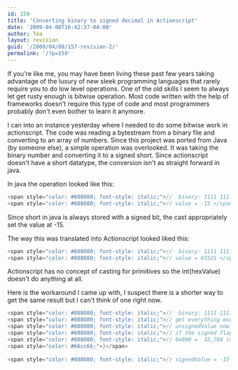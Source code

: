 ```yaml
---
id: 159
title: 'Converting binary to signed decimal in Actionscript'
date: '2009-04-08T16:42:37-04:00'
author: Tea
layout: revision
guid: '/2009/04/08/157-revision-2/'
permalink: '/?p=159'
---
```


If you're like me, you may have been living these past few years taking advantage of the luxury of new sleek programming languages that rarely require you to do low level operations. One of the old skills I seem to always let get rusty enough is bitwise operation. Most code written with the help of frameworks doesn't require this type of code and most programmers probably don't even bother to learn it anymore.

I can into an instance yesterday where I needed to do some bitwise work in actionscript. The code was reading a bytestream from a binary file and converting to an array of numbers. Since this project was ported from Java (by someone else), a simple operation was overlooked. It was taking the binary number and converting it to a signed short. Since actionscript doesn't have a short datatype, the conversion isn't as straight forward in java.

In java the operation looked like this:

```java
<span style="color: #808080; font-style: italic;">//  binary: 1111 1111 1111 0001</span>
<span style="color: #808080; font-style: italic;">// value = -15 </span>
```

Since short in java is always stored with a signed bit, the cast appropriately set the value at -15.

The way this was translated into Actionscript looked liked this:

```actionscript
<span style="color: #808080; font-style: italic;">//  binary: 1111 1111 1111 0001</span>
<span style="color: #808080; font-style: italic;">// value = 65521 </span>
```

Actionscript has no concept of casting for primitives so the int(hexValue) doesn't do anything at all.

Here is the workaround I came up with, I suspect there is a shorter way to get the same result but I can't think of one right now.

```actionscript
<span style="color: #808080; font-style: italic;">//  binary: 1111 1111 1111 0001</span>
<span style="color: #808080; font-style: italic;">// get everything except the signed bit "111 1111 1111 0001"</span>
<span style="color: #808080; font-style: italic;">// unsignedValue now equals 32,753</span>
<span style="color: #808080; font-style: italic;">// if the signed flag is set, flip the value</span>
<span style="color: #808080; font-style: italic;">// 0x800 =  32,768 (maximum 15 bit number)</span>
<span style="color: #66cc66;">}</span>
 
<span style="color: #808080; font-style: italic;">// signedValue = -15 </span>
```